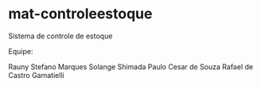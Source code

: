 # mat-controleestoque
Sistema de controle de estoque


Equipe: 

Rauny Stefano Marques
Solange Shimada
Paulo Cesar de Souza
Rafael de Castro Gamatielli

